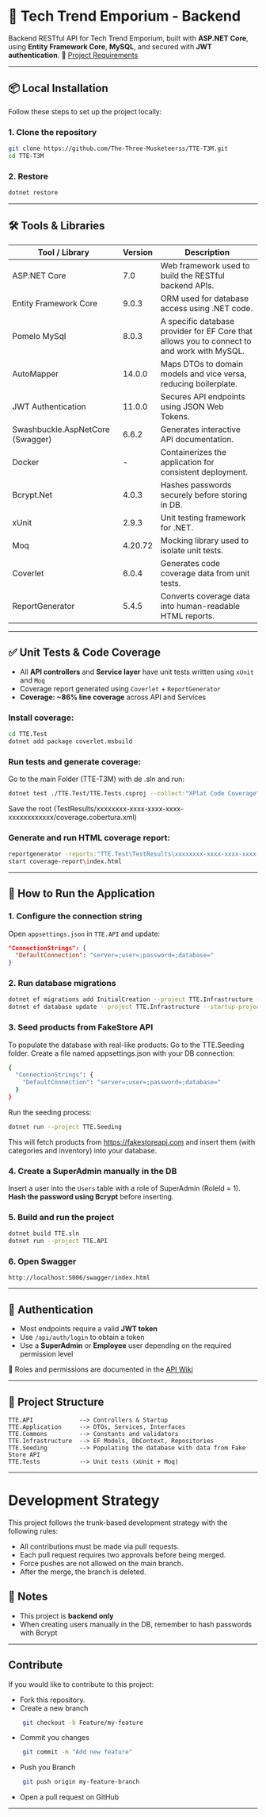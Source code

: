﻿# 🛒 Tech Trend Emporium - Backend

Backend RESTful API for Tech Trend Emporium, built with **ASP.NET Core**, using **Entity Framework Core**, **MySQL**, and secured with **JWT authentication**. 
📄 [Project Requirements](https://confluence.endava.com/spaces/DevDisc/pages/279422631/Tech+Trend+Emporium)

---


## 📦 Local Installation

Follow these steps to set up the project locally:

### 1. Clone the repository

```bash
git clone https://github.com/The-Three-Musketeerss/TTE-T3M.git
cd TTE-T3M 
```
### 2. Restore 
```bash
dotnet restore
```
---

## 🛠️ Tools & Libraries

| Tool / Library | Version | Description |
|----------------|---------|-------------|
| ASP.NET Core | 7.0 | Web framework used to build the RESTful backend APIs. |
| Entity Framework Core | 9.0.3 | ORM used for database access using .NET code. |
| Pomelo MySql | 8.0.3 | A specific database provider for EF Core that allows you to connect to and work with MySQL. |
| AutoMapper | 14.0.0 | Maps DTOs to domain models and vice versa, reducing boilerplate. |
| JWT Authentication | 11.0.0 | Secures API endpoints using JSON Web Tokens. |
| Swashbuckle.AspNetCore (Swagger) | 6.6.2 | Generates interactive API documentation. |
| Docker | - | Containerizes the application for consistent deployment. |
| Bcrypt.Net | 4.0.3 | Hashes passwords securely before storing in DB. |
| xUnit | 2.9.3 | Unit testing framework for .NET. |
| Moq | 4.20.72 | Mocking library used to isolate unit tests. |
| Coverlet | 6.0.4 | Generates code coverage data from unit tests. |
| ReportGenerator | 5.4.5 | Converts coverage data into human-readable HTML reports. |

---

## ✅ Unit Tests & Code Coverage

- All **API controllers** and **Service layer** have unit tests written using `xUnit` and `Moq`
- Coverage report generated using `Coverlet` + `ReportGenerator`
- **Coverage: ~86% line coverage** across API and Services

### Install coverage:
```bash
cd TTE.Test
dotnet add package coverlet.msbuild
```
### Run tests and generate coverage:
Go to the main Folder (TTE-T3M) with de .sln and run:
```bash
dotnet test ./TTE.Test/TTE.Tests.csproj --collect:"XPlat Code Coverage"
```
Save the root (TestResults/xxxxxxxx-xxxx-xxxx-xxxx-xxxxxxxxxxxx/coverage.cobertura.xml)
### Generate and run HTML coverage report:
```bash
reportgenerator -reports:"TTE.Test\TestResults\xxxxxxxx-xxxx-xxxx-xxxx-xxxxxxxxxxxx\coverage.cobertura.xml" -targetdir:"coverage-report" -reporttypes:Html
start coverage-report\index.html
```

---

## 🚀 How to Run the Application

### 1. Configure the connection string
Open `appsettings.json` in `TTE.API` and update:
```json
"ConnectionStrings": {
  "DefaultConnection": "server=;user=;password=;database="
}
```

### 2. Run database migrations
```bash
dotnet ef migrations add InitialCreation --project TTE.Infrastructure --startup-project TTE.API
dotnet ef database update --project TTE.Infrastructure --startup-project TTE.API
```

### 3. Seed products from FakeStore API
To populate the database with real-like products:
Go to the TTE.Seeding folder.
Create a file named appsettings.json with your DB connection:
```bash
{
  "ConnectionStrings": {
    "DefaultConnection": "server=;user=;password=;database="
  }
}
```
Run the seeding process:
```bash
dotnet run --project TTE.Seeding
```
This will fetch products from https://fakestoreapi.com and insert them (with categories and inventory) into your database.

### 4. Create a SuperAdmin manually in the DB
Insert a user into the `Users` table with a role of SuperAdmin (RoleId = 1).  
**Hash the password using Bcrypt** before inserting.

### 5. Build and run the project
```bash
dotnet build TTE.sln
dotnet run --project TTE.API
```

### 6. Open Swagger
```text
http://localhost:5006/swagger/index.html
```

---

## 🔐 Authentication

- Most endpoints require a valid **JWT token**
- Use `/api/auth/login` to obtain a token
- Use a **SuperAdmin** or **Employee** user depending on the required permission level

📘 Roles and permissions are documented in the [API Wiki](https://github.com/Medeteam/tech-trend-emporium)

---

## 📁 Project Structure

```
TTE.API             --> Controllers & Startup
TTE.Application     --> DTOs, Services, Interfaces
TTE.Commons         --> Constants and validators 
TTE.Infrastructure  --> EF Models, DbContext, Repositories
TTE.Seeding         --> Populating the database with data from Fake Store API
TTE.Tests           --> Unit tests (xUnit + Moq)
```

---

# Development Strategy
This project follows the trunk-based development strategy with the following rules:

- All contributions must be made via pull requests.
- Each pull request requires two approvals before being merged.
- Force pushes are not allowed on the main branch.
- After the merge, the branch is deleted.

## 📌 Notes

- This project is **backend only**
- When creating users manually in the DB, remember to hash passwords with Bcrypt

---

## Contribute
If you would like to contribute to this project:

- Fork this repository.
- Create a new branch
```bash
    git checkout -b Feature/my-feature
```
- Commit you changes
```bash
    git commit -m "Add new feature"
```
- Push you Branch
```bash
    git push origin my-feature-branch
```
- Open a pull request on GitHub

---


